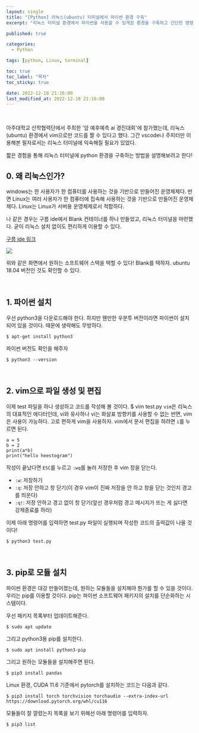 ```yaml
---
layout: single
title: "[Python] 리눅스(ubuntu) 터미널에서 파이썬 환경 구축"
excerpt: "리눅스 터미널 환경에서 파이썬을 사용할 수 있게끔 환경을 구축하고 간단한 명령어를 알아보자"

published: true

categories:
  - Python

tags: [python, Linux, terminal]

toc: true
toc_label: "목차"
toc_sticky: true

date: 2022-12-18 21:16:00
last_modified_at: 2022-12-18 21:16:00
---
```


<br>

아주대학교 산학협력단에서 주최한 '암 예후예측 ai 경진대회'에 참가했는데, 리눅스(ubuntu) 환경에서 vim으로만 코드를 짤 수 있다고 했다. 그간 vscode나 주피터만 이용해본 필자로서는 리눅스 터미널에 익숙해질 필요가 있었다.

짧은 경험을 통해 리눅스 터미널에 python 환경을 구축하는 방법을 설명해보려고 한다!

## 0. 왜 리눅스인가?
windows는 한 사용자가 한 컴퓨터를 사용하는 것을 기반으로 만들어진 운영체제다. 반면 Linux는 여러 사용자가 한 컴퓨터에 접속해 사용하는 것을 기반으로 만들어진 운영체제다. Linux는  Linux가 서버용 운영체제로서 적합하다.

나 같은 경우는 구름 ide에서 Blank 컨테이너를 하나 만들었고, 리눅스 터미널을 마련했다. 굳이 리눅스 설치 없이도 편리하게 이용할 수 있다.

[구름 ide 링크](https://ide.goorm.io/)

<img src="https://user-images.githubusercontent.com/115082062/208297493-93e754b6-6bc5-4083-9ae3-a51e8edbc22e.png">

 위와 같은 화면에서 원하는 소프트웨어 스택을 택할 수 있다! Blank를 택하자. ubuntu 18.04 버전인 것도 확인할 수 있다.

<br>

## 1. 파이썬 설치

우선 python3을 다운로드해야 한다. 하지만 웬만한 우분투 버전이라면 파이썬이 설치되어 있을 것이다. 때문에 생략해도 무방하다.

```
$ apt-get install python3
```

파이썬 버전도 확인을 해주자
```
$ python3 --version
```

<br>

## 2. vim으로 파일 생성 및 편집

이제 test 파일을 하나 생성하고 코드를 작성해 볼 것이다.
$ vim test.py
`vim`은 리눅스의 대표적인 에디터인데, vi와 유사하나 vi는 화살표 방향키를 사용할 수 없는 반면, vim은 사용이 가능하다. 고로 편하게 vim을 사용하자.
vim에서 문서 편집을 하려면 `i`를 누르면 된다.

```
a = 5
b = 2
print(a*b)
print("hello heestogram")
```

작성이 끝났다면 `ESC`를 누르고 `:wq`를 눌러 저장한 후 vim 창을 닫는다.

- `:w`: 저장하기
- `:q`: 저장 안하고 창 닫기(이 경우 vim이 진짜 저장을 안 하고 창을 닫는 것인지 경고를 띄운다)
- `:q!`: 저장 안하고 경고 없이 창 닫기(앞선 경우처럼 경고 메시지가 뜨는 게 싫다면 강제종료를 하라)


이제 아래 명령어를 입력하면 test.py 파일이 실행되며 작성한 코드의 출력값이 나올 것이다!

```
$ python3 test.py
```

<br>

## 3. pip로 모듈 설치

파이썬 환경은 대강 만들어졌는데, 원하는 모듈들을 설치해야 뭔가를 할 수 있을 것이다.
우리는 pip를 이용할 것이다. pip는 파이썬 소프트웨어 패키지의 설치를 단순화하는 시스템이다.

우선 패키지 목록부터 업데이트해준다.

```
$ sudo apt update
```

그리고  python3용 pip를 설치한다.

```
$ sudo apt install python3-pip
```


그리고 원하는 모듈들을 설치해주면 된다.

```
$ pip3 install pandas
```

Linux 환경, CUDA 11.6 기준에서 pytorch를 설치하는 코드는 다음과 같다.
```
$ pip3 install torch torchvision torchaudio --extra-index-url https://download.pytorch.org/whl/cu116
```

모듈들이 잘 깔렸는지 목록을 보기 위해선 아래 명령어를 입력하자.
```
$ pip3 list
```

<br>